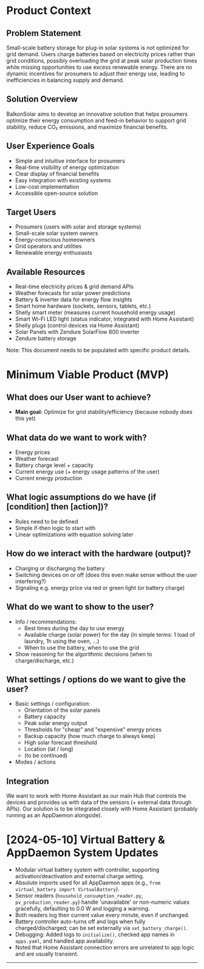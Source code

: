 # Product Context

## Problem Statement
Small-scale battery storage for plug-in solar systems is not optimized for grid demand. Users charge batteries based on electricity prices rather than grid conditions, possibly overloading the grid at peak solar production times while missing opportunities to use excess renewable energy. There are no dynamic incentives for prosumers to adjust their energy use, leading to inefficiencies in balancing supply and demand.

## Solution Overview
BalkonSolar aims to develop an innovative solution that helps prosumers optimize their energy consumption and feed-in behavior to support grid stability, reduce CO₂ emissions, and maximize financial benefits.

## User Experience Goals
- Simple and intuitive interface for prosumers
- Real-time visibility of energy optimization
- Clear display of financial benefits
- Easy integration with existing systems
- Low-cost implementation
- Accessible open-source solution

## Target Users
- Prosumers (users with solar and storage systems)
- Small-scale solar system owners
- Energy-conscious homeowners
- Grid operators and utilities
- Renewable energy enthusiasts

## Available Resources
- Real-time electricity prices & grid demand APIs
- Weather forecasts for solar power predictions
- Battery & inverter data for energy flow insights
- Smart home hardware (sockets, sensors, tablets, etc.)
- Shelly smart meter (measures current household energy usage)
- Smart Wi-Fi LED light (status indicator, integrated with Home Assistant)
- Shelly plugs (control devices via Home Assistant)
- Solar Panels with Zendure SolarFlow 800 inverter
- Zendure battery storage

Note: This document needs to be populated with specific product details.

# Minimum Viable Product (MVP)

## What does our User want to achieve?
- **Main goal:** Optimize for grid stability/efficiency (because nobody does this yet)

## What data do we want to work with?
- Energy prices
- Weather forecast
- Battery charge level + capacity
- Current energy use (+ energy usage patterns of the user)
- Current energy production

## What logic assumptions do we have (if [condition] then [action])?
- Rules need to be defined
- Simple if-then logic to start with
- Linear optimizations with equation solving later

## How do we interact with the hardware (output)?
- Charging or discharging the battery
- Switching devices on or off (does this even make sense without the user interfering?)
- Signaling e.g. energy price via red or green light (or battery charge)

## What do we want to show to the user?
- Info / recommendations:
  - Best times during the day to use energy
  - Available charge (solar power) for the day (in simple terms: 1 load of laundry, 1h using the oven, ...)
  - When to use the battery, when to use the grid
- Show reasoning for the algorithmic decisions (when to charge/discharge, etc.)

## What settings / options do we want to give the user?
- Basic settings / configuration:
  - Orientation of the solar panels
  - Battery capacity
  - Peak solar energy output
  - Thresholds for "cheap" and "expensive" energy prices
  - Backup capacity (how much charge to always keep)
  - High solar forecast threshold
  - Location (lat / long)
  - (to be continued)
- Modes / actions

## Integration
We want to work with Home Assistant as our main Hub that controls the devices and provides us with data of the sensors (+ external data through APIs). Our solution is to be integrated closely with Home Assistant (probably running as an AppDaemon alongside).

# [2024-05-10] Virtual Battery & AppDaemon System Updates

- Modular virtual battery system with controller, supporting activation/deactivation and external charge setting.
- Absolute imports used for all AppDaemon apps (e.g., `from virtual_battery import VirtualBattery`).
- Sensor readers (`household_consumption_reader.py`, `pv_production_reader.py`) handle 'unavailable' or non-numeric values gracefully, defaulting to 0.0 W and logging a warning.
- Both readers log their current value every minute, even if unchanged.
- Battery controller auto-turns off and logs when fully charged/discharged; can be set externally via `set_battery_charge()`.
- Debugging: Added logs to `initialize()`, checked app names in `apps.yaml`, and handled app availability.
- Noted that Home Assistant connection errors are unrelated to app logic and are usually transient.

---
